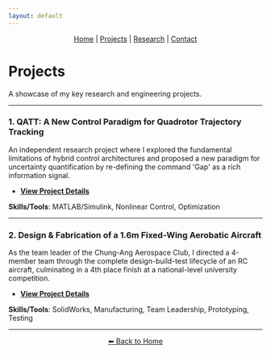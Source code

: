 ```yaml
---
layout: default
---
```


<nav style="text-align:center;">
  <a href="index.html">Home</a> |
  <a href="projects.html">Projects</a> |
  <a href="research-interests.html">Research</a> |
  <a href="contact.html">Contact</a>
</nav>

# Projects

A showcase of my key research and engineering projects.

---

### 1. QATT: A New Control Paradigm for Quadrotor Trajectory Tracking
An independent research project where I explored the fundamental limitations of hybrid control architectures and proposed a new paradigm for uncertainty quantification by re-defining the command 'Gap' as a rich information signal.  
- **[View Project Details](QATT-project.html)**  

**Skills/Tools**: MATLAB/Simulink, Nonlinear Control, Optimization

---

### 2. Design & Fabrication of a 1.6m Fixed-Wing Aerobatic Aircraft
As the team leader of the Chung-Ang Aerospace Club, I directed a 4-member team through the complete design-build-test lifecycle of an RC aircraft, culminating in a 4th place finish at a national-level university competition.  
- **[View Project Details](Fixed-Wing-project.html)**  

**Skills/Tools**: SolidWorks, Manufacturing, Team Leadership, Prototyping, Testing

---

<nav style="text-align:center;">
  <a href="index.html">⬅ Back to Home</a>
</nav>
